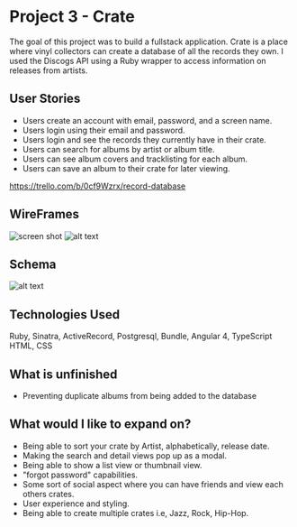 # Project 3 - Crate

The goal of this project was to build a fullstack application.  Crate is a place where vinyl collectors can create a database of all the records they own.  I used the Discogs API using a Ruby wrapper to access information on releases from artists.

## User Stories

* Users create an account with email, password, and a screen name.
* Users login using their email and password.
* Users login and see the records they currently have in their crate.
* Users can search for albums by artist or album title.
* Users can see album covers and tracklisting for each album.
* Users can save an album to their crate for later viewing.

https://trello.com/b/0cf9Wzrx/record-database


## WireFrames

![screen shot](https://photos.app.goo.gl/fwZ8Lwddhak73m5F2 "screenshot")
![alt text](https://photos.app.goo.gl/guqqVTpGXrDGjIAs1)

## Schema
![alt text](http://imgur.com/a/U6HSG)


## Technologies Used
Ruby, Sinatra, ActiveRecord, Postgresql, Bundle, Angular 4, TypeScript HTML, CSS

## What is unfinished
* Preventing duplicate albums from being added to the database


## What would I like to expand on?
* Being able to sort your crate by Artist, alphabetically, release date.
* Making the search and detail views pop up as a modal.
* Being able to show a list view or thumbnail view.
* "forgot password" capabilities.
* Some sort of social aspect where you can have friends and view each others crates.
* User experience and styling.
* Being able to create multiple crates i.e, Jazz, Rock, Hip-Hop.


